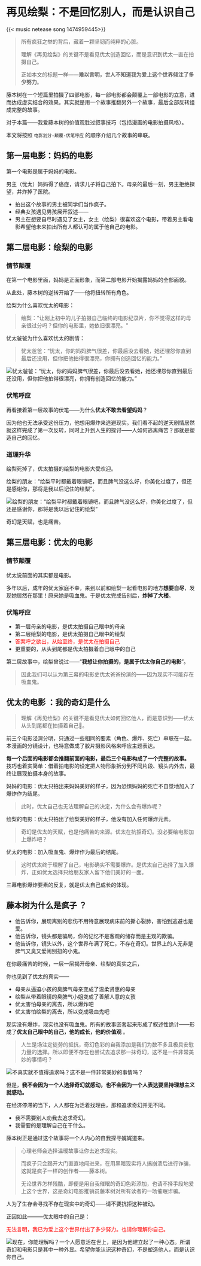 # 再见绘梨：不是回忆别人，而是认识自己


{{< music netease song 1474959445>}}

> 所有疯狂之举的背后，藏着一颗坚韧而纯粹的心脏。
> 
>理解《再见绘梨》的关键不是看见优太创造回忆，而是意识到优太一直在拍摄自己。
>
>正如本文的标题一样——**难以言明，世人不知道我为爱上这个世界倾注了多少努力**。

藤本树在一个短篇里拍摄了四部电影，每一部电影都会颠覆上一部电影的立意，进而达成虚实结合的效果。其实就是用一个故事推翻另外一个故事，最后全部反转组成完整的故事。

对于本篇——我爱藤本树的价值观胜过叙事技巧（包括漫画的电影拍摄风格）。

本文将按照 `电影划分-颠覆-伏笔呼应` 的顺序介绍几个故事的串联。

## 第一层电影：妈妈的电影

第一个电影是属于妈妈的电影。

男主（忧太）妈妈得了癌症，请求儿子将自己拍下。母亲的最后一刻，男主拒绝探望，并炸掉了医院。

- 拍出这个故事的男主被同学们当作疯子。
- 经典女孩遇见男孩展开叙述——
- 男主在想要自尽时遇见了女主，女主（绘梨）很喜欢这个电影，带着男主看电影希望他未来拍出所有人都认可的属于他自己的电影。

## 第二层电影：绘梨的电影

### 情节颠覆

在第一个电影里面，妈妈是正面形象，而第二部电影开始揭露妈妈的全部面貌。

从此处，藤本树的逆转开始了——他将扭转所有角色。

绘梨为什么喜欢忧太的电影：

> 绘梨："让刚上初中的儿子拍摄自己临终的电影纪录片，你不觉得这样的母亲很过分吗？但你的电影里，她依旧很漂亮。"

忧太爸爸为什么喜欢忧太的剧情：

> 忧太爸爸：“忧太，你的妈妈脾气很差，你最后没去看她，她还埋怨你直到最后还没用，但你把他拍得很漂亮，你拥有创造回忆的能力。”

![忧太爸爸：“忧太，你的妈妈脾气很差，你最后没去看她，她还埋怨你直到最后还没用，但你把他拍得很漂亮，你拥有创造回忆的能力。”](/img/再见绘梨.zh-cn-20240523115422923.webp)

### 伏笔呼应

再看接着第一层故事的伏笔——为什么**优太不敢去看望妈妈**？

因为他也无法承受这份压力，他想用爆炸来逃避现实。我们看不起的逆天剧情居然就这样完成了第一次反转，同时上升到人生的探讨——人如何逃离痛苦？那就是塑造自己的回忆。

### 道理升华

绘梨死掉了，优太拍摄的绘梨的电影大受欢迎。

绘梨的朋友：“绘梨平时都戴着眼镜吧，而且脾气没这么好，你美化过度了，但还是感谢你，那将是我以后记住的绘梨”。

![绘梨的朋友：“绘梨平时都戴着眼镜吧，而且脾气没这么好，你美化过度了，但还是感谢你，那将是我以后记住的绘梨”](/img/再见绘梨.zh-cn-20240523115442574.webp)

奇幻是天赋，也是痛苦。
## 第三层电影：优太的电影

### 情节颠覆

优太说前面的其实都是电影。

多年以后，成年的优太家庭不幸，来到以前和绘梨一起看电影的地方**想要自尽**，发现她居然在那里！原来她是吸血鬼。于是优太完成告别后，**炸掉了大楼**。

### 伏笔呼应

- 第一层母亲的电影，是优太拍摄自己眼中的母亲
- 第二层绘梨的电影，是优太拍摄自己眼中的绘梨
- <font color="#ff0000">答案呼之欲出，从始至终，是优太在拍摄自己</font>
- 更重要的，从头到尾都是优太拍摄着自己眼中的自己

第二层故事中，绘梨曾说过——“**我想让你拍摄的，是属于优太你自己的电影**”。

> 因此我们可以认为第三幕的电影史优太爸爸扮演的——因为现实不可能存在吸血鬼。

## 优太的电影 ：我的奇幻是什么

> 理解《再见绘梨》的关键不是看见优太如何回忆他人，而是意识到——优太从头到尾都在拍摄着自己🤧。

前三个电影泾渭分明，只通过一些相同的要素（角色、爆炸、死亡）串联在一起。本漫画的分镜设计，也特意做成了胶片摄影风格来呼应主题表达。

**每一个后面的电影都会推翻前面的电影，最后三个电影构成了一个完整的故事。** 技巧也着实简单：借着拍电影的设定把人物形象拆分到不同片段、镜头内外去，最终让展现拍摄本身的故事。

妈妈的电影：优太只拍出来妈妈美好的样子，因为恐惧妈妈的死亡不自觉地加入了爆炸作为结尾。

> 此时，优太自己也无法理解自己的决定，为什么会有爆炸呢？

绘梨的电影：优太只拍出了绘梨美好的样子，他没有加入任何爆炸元素。

> 奇幻是优太的天赋，也是他痛苦的来源。优太在抗拒奇幻。没必要给电影加上爆炸吧？

优太的电影：加入吸血鬼、爆炸作为最后的结尾。

> 这时优太终于理解了自己，电影确实不需要爆炸。是优太自己选择了加入爆炸，正如优太选择只给朋友家人留下他们美好的一面。

三幕电影爆炸要素的反复，就是优太自己成长的体现。

## 藤本树为什么是疯子 ？

- 他告诉你，展现离别的悲伤不用特意展现病床前的撕心裂肺，害怕到逃避也是爱。
- 他告诉你，镜头都是骗局，你的记忆不是客观的储存而是主观的欺骗。
- 他告诉你，镜头以外，这个世界布满了死亡，不存在奇幻。世界上的人无非是脾气又臭又爱闹别扭的小鬼。

在你最痛苦的时候，一层一层揭开母亲、绘梨的真实之后，

你也见到了优太的真实——

- 母亲从逼迫小孩的臭脾气母亲变成了温柔贤惠的母亲
-  绘梨从带着眼镜的臭脾气小姐变成了善解人意的女孩
- 优太害怕母亲的离去，所以爆炸吧
- 优太害怕绘梨的离去，所以变成吸血鬼吧

现实没有爆炸，现实也没有吸血鬼。所有的故事嵌套起来形成了叙述性诡计——形成了**优太自己眼中的自己，他的成长，他的价值观** 。

> 人生是场注定徒劳的抵抗，奇幻色彩的自我添加是我们为数不多且极具安慰力量的选择。所以即便不存在也尝试去追求那一抹奇幻，这不是一件非常美妙的事情吗？

![不真实就不值得追求吗？这不是一件非常美妙的事情吗？](/img/再见绘梨.zh-cn-20240523115506321.webp)

但是，**我不会因为一个人选择奇幻就感动，也不会因为一个人表达要坚持理想主义就感动。** 

在经济停滞的当下，人人都在为活着找理由，那和追求奇幻并无不同。

- 我不需要别人劝我去追求奇幻。
- 我需要的是理解自己在干什么。

藤本树正是通过这个故事将一个人内心的自我探寻娓娓道来。

> 心理老师会选择温暖故事让你去追求现实。
> 
> 而疯子只会踢开大门直直地闯进来，在用黑暗现实将人搞崩溃后进行诈骗，这就是疯子一样的创作者——藤本树。
> 
> 无论世界怎样残酷，即便是用自我催眠的奇幻色彩添加，也请不择手段地爱上这个世界，这是奇幻电影推销员藤本树对所有读者的一场催眠诈骗。

人为了生存会寻找不存在现实中的奇幻——请不要抗拒这种被动。

正因如此———优太眼中的自己是：

<font color="#ff0000">无法言明，我已为爱上这个世界付出了多少努力。也请你理解你自己。</font>

![现在，你能理解吗？一个人愿意活在世上，是因为他建立起了一种心态。所谓奇幻和电影只是其中一种外显。希望你能认识这种奇幻，不是塑造他人，而是认识你自己。](/img/再见绘梨.zh-cn-20240523115526326.webp)


